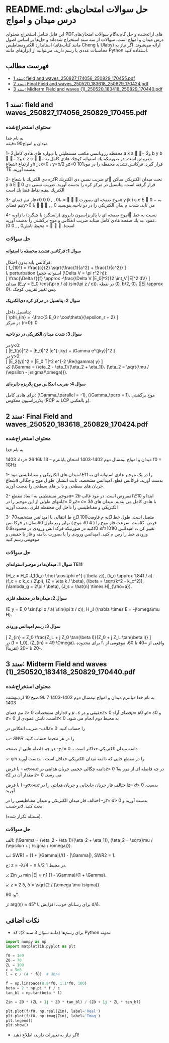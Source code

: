 # README.md: حل سوالات امتحان‌های درس میدان و امواج

این فایل شامل استخراج محتوای PDFهای ارائه‌شده و حل گام‌به‌گام سوالات امتحان‌های درس میدان و امواج است. سوالات از سه سند استخراج شده‌اند و حل‌ها بر اساس اصول استاندارد الکترومغناطیس (مانند کتاب‌های Cheng یا Ulaby) ارائه می‌شوند. اگر نیاز به محاسبات عددی یا رسم دارید، می‌توانید از ابزارهای مانند Python استفاده کنید.

## فهرست مطالب
- [سند 1: field and waves_250827_174056_250829_170455.pdf](#سند-1-field-and-waves_250827_174056_250829_170455pdf)
- [سند 2: Final Field and waves_250520_183618_250829_170424.pdf](#سند-2-final-field-and-waves_250520_183618_250829_170424pdf)
- [سند 3: Midterm Field and waves (1)_250520_183418_250829_170440.pdf](#سند-3-midterm-field-and-waves-1_250520_183418_250829_170440pdf)

## سند 1: field and waves_250827_174056_250829_170455.pdf
### محتوای استخراج‌شده
به نام خدا  
ميدان و امواج90 دقيقه  

1- محفظه رزونانسي مكعب مستطيلي با ديواره هاي هادي كامل2 a x a  − و2 b y b  − و2 c z c  − مفروض است. در صورتيكه يك استوانه كوچك هادي كامل به شعاعr و ارتفاعh درx=0 ، y=b/2 وz=0 قرار گيرد، فركانس تشديد محفظه را در مود101 TE .بدست آوريد  

2- كره دي الكتريك با شعاعR و ضريب نسبي دي الكتريكr تحت ميدان الكتريكي ساكن y a E  0 قرار گرفته است. پتانسيل در مركز كره را بدست آوريد. ضريب نسبي دي الكتريك .بقيه نقاط فضا يك است  

3- از نيم فضايy<0 با0 , , 0 0 =    موج صفحه اي يصورتx y jk i a e E  0 − به نيم فضايy>0 با    , , 0 مي تابد. شدت م يدان الكتريكي را در دو ناحيه.بنويسيد  

4- موج صفحه اي با پالريزاسيون دايروي (راستگرد يا چپگرد) با زاويهi نسبت به خط عمود .به يك صفحه هادي كامل ميتابد ضريب انعكاس و موج برگشتي را بدست آوريد. (محيط تابش0 , , 0 0 =    .)است  

### حل سوالات
#### سوال 1: فرکانس تشدید محفظه با استوانه
فرکانس پایه بدون اختلال:  
\[ f_{101} = \frac{c}{2} \sqrt{\frac{1}{a^2} + \frac{1}{c^2}} \]  
با perturbation (استوانه حجم \(\Delta V = \pi r^2 h\)):  
\[ \frac{\Delta f}{f} \approx -\frac{\Delta V |E_0|^2}{2 \int_V |E|^2 dV} \]  
میدان \(E_y = E_0 \cos(\pi x / a) \sin(\pi z / c)\). در نقطه (0, b/2, 0)، \(|E| \approx 0\)، پس تغییر تقریبی کوچک.

#### سوال 2: پتانسیل در مرکز کره دی‌الکتریک
پتانسیل داخل:  
\[ \phi_{in} = -\frac{3 E_0 r \cos\theta}{\epsilon_r + 2} \]  
در مرکز (r=0): 0.

#### سوال 3: شدت میدان الکتریکی در دو ناحیه
در y<0:  
\[ |E_1(y)|^2 = |E_0|^2 |e^{-jky} + \Gamma e^{jky}|^2 \]  
در y>0:  
\[ |E_2(y)|^2 = |E_0 T|^2 e^{-2 \Re(\gamma) y} \]  
که \(\Gamma = (\eta_2 - \eta_1)/(\eta_2 + \eta_1)\)، \(\eta_2 = \sqrt{\mu / (\epsilon - j\sigma/\omega)}\).

#### سوال 4: ضریب انعکاس موج پلاریزه دایره‌ای
برای هادی کامل: \(\Gamma_\parallel = -1\), \(\Gamma_\perp = 1\). موج برگشتی پلاریزاسیون معکوس (RCP به LCP و بالعکس).

## سند 2: Final Field and waves_250520_183618_250829_170424.pdf
### محتوای استخراج‌شده
به نام خدا  

میدان و امواج نیمسال دوم 1402-1403 امتحان پایانترم – 13 تا16 26 خرداد 1403 f0 = 1GHz  

1- میدان های الکتریکی و مغناطیسی مود𝑇𝐸11 را در یک موجبر هادی استوانه ای به شعاع𝑎 بدست آورید. فرکانس قطع، امپدانس مشخصه، ثابت انتشار، طو ل موج و چگالی جریان های سطحی و با .ر های سطحی را بدست آورید  

2- موجبر مستطیلی به ا بعاد مقطع𝑎= 2𝑏 مفروض است. در مود غالب𝑇𝐸10 ابتدا و انتهای طولی از این موجبر را در𝑧= 0 و𝑧= 𝑐= 3𝑏 با هادی کامل می بندیم. میدان های الکتریکی و مغناطیسی را داخل این محفظه فلزی .بدست آورید  

3- خ ط انتقالی با امپدانس مشخصه70𝛺 به م قاومت100𝛺 متصل است. طول خط انتقال در فرکا نس𝑓0 برابر ربع طول ( موج 𝜆0 4 ) است. سرعت فاز موج را𝐶 .فرض کنید در صورتیکه فرک انس ورودی در محدوده0.9𝑓0 ≤𝑓≤101𝑓0 تغییر کن ،د امپدانس ورودی خط را رس م کنید. امپدانس ورودی را یا بصورت .دامنه و فاز یا حقیقی و موهومی رسم کنید  

### حل سوالات
#### سوال 1: میدان‌ها در موجبر استوانه‌ای TE11
\(H_z = H_0 J_1(k_c \rho) \cos \phi e^{-j \beta z}\), \(k_c \approx 1.841 / a\).  
\(f_c = c k_c / 2\pi\), \(Z = \eta k / \beta\), \(\beta = \sqrt{k^2 - k_c^2}\), \(\lambda_g = 2\pi / \beta\), \(J_s = \hat{n} \times H|_{\rho=a}\).

#### سوال 2: میدان‌ها در محفظه فلزی
\(E_y = E_0 \sin(\pi x / a) \sin(\pi z / c)\), H از \(\nabla \times E = -j\omega\mu H\).

#### سوال 3: رسم امپدانس ورودی
\[ Z_{in} = Z_0 \frac{Z_L + j Z_0 \tan(\beta l)}{Z_0 + j Z_L \tan(\beta l)} \]  
در \(f = f_0\), \(Z_{in} = 49 \Omega\). برای محدوده f، واقعی از ~40 تا 60، موهومی از -20 تا +20 (تقریباً).

## سند 3: Midterm Field and waves (1)_250520_183418_250829_170440.pdf
### محتوای استخراج‌شده
به نام خدا میانترم میدان و امواج نیمسال دوم 1402-1403 7 تا9 صبح 10 اردیبهشت 1403  

نیم فضای 𝑧> 0 دارای مشخصات𝜎 و 𝜇 ، 𝜀 حقیقی و در𝑧< 0 فضای آزاد𝜇= 𝜇0 و𝜀= 𝜀0 و 𝜎= 0 است. تابش عمودی از𝑧< 0 .به محیط دوم انجام می شود  

الف- ضریب انعکاس در𝑧= 0 .را حساب کنید  

ب- 𝑆𝑊𝑅 .را در هر محیط حساب کنید  

ج- در چه فاصله هایی از صفحه𝑧= 0 .، دامنه میدان الکتریکی حداکثر است  

د- 𝜂𝑖𝑛 را در مقطع جایی که دامنه میدان الکتریکی حداقل است ، .بدست آورید  

ه - با فرض𝜎≫𝜔𝜀 دامنه چگالی حجمی جریان هدایتی در𝑧> 0 در چه فاصله ای از مرز به1 ⅇ2 مقدار آن در 𝑧= 0 .می رسد  

و- ا با فرض𝜎≫𝜔𝜀 ا ختالف فاز جریان جابجایی و جریان هدایتی را در𝑧= 𝑑> 0 .بدست آورید  

ز- اختالف فاز میدان الکتریکی و میدان مغناطیسی را در𝑧= 𝑑> 0 بدست آورید و برحسب𝑑 .بحث کنید  

(مسئله تکرار شده).

### حل سوالات
الف: \(\Gamma = (\eta_2 - \eta_1)/(\eta_2 + \eta_1)\), \(\eta_2 = \sqrt{\mu / (\epsilon + j \sigma / \omega)}\).  

ب: SWR1 = (1 + |\Gamma|)/(1 - |\Gamma|), SWR2 = 1.  

ج: z = -λ/4 + n λ/2 در محیط 1.  

د: Zin در min |E| ≈ η1 (1 - \Gamma)/(1 + \Gamma).  

ه: z = 2 δ, δ = \sqrt{2 / (\omega \mu \sigma)}.  

و: 90°.  

ز: arg(η) ≈ 45° برای رسانای خوب، افزایش با d/δ.

## نکات اضافی
- برای رسم‌ها (مانند سوال 3 سند 2)، کد Python نمونه:  
```python
import numpy as np
import matplotlib.pyplot as plt

f0 = 1e9
Z0 = 70
ZL = 100
c = 3e8
l = c / (4 * f0)  # λ0/4

f = np.linspace(0.9*f0, 1.1*f0, 100)
beta = 2 * np.pi * f / c
tan_bl = np.tan(beta * l)

Zin = Z0 * (ZL + 1j * Z0 * tan_bl) / (Z0 + 1j * ZL * tan_bl)

plt.plot(f/f0, np.real(Zin), label='Real')
plt.plot(f/f0, np.imag(Zin), label='Imag')
plt.legend()
plt.show()
```
- اگر نیاز به تغییرات دارید، اطلاع دهید!
